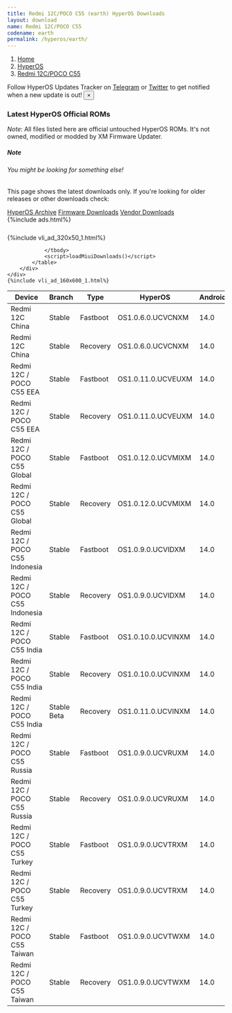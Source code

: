 ```yaml
---
title: Redmi 12C/POCO C55 (earth) HyperOS Downloads
layout: download
name: Redmi 12C/POCO C55
codename: earth
permalink: /hyperos/earth/
---
```

<nav aria-label="breadcrumb">
    <ol class="breadcrumb">
        <li class="breadcrumb-item"><a href="/">Home</a></li>
        <li class="breadcrumb-item"><a href="/hyperos/">HyperOS</a></li>
        <li class="breadcrumb-item active" aria-current="page"><a href="/hyperos/earth/">Redmi 12C/POCO C55</a></li>
    </ol>
</nav>
<div class="alert alert-primary alert-dismissible fade show" role="alert">
    Follow HyperOS Updates Tracker on <a href="https://t.me/MIUIUpdatesTracker" class="alert-link">Telegram</a>
     or <a href="https://twitter.com/MiFwUpdater" class="alert-link">Twitter</a> to get notified when a new update is out!
    <button type="button" class="close" data-dismiss="alert" aria-label="Close">
        <span aria-hidden="true">&times;</span>
    </button>
</div>

### Latest HyperOS Official ROMs
*Note*: All files listed here are official untouched HyperOS ROMs. It's not owned, modified or modded by XM Firmware Updater.
<div class="card">
  <div class="card-body">
    <h5 class="card-title">Note</h5>
    <h6 class="card-subtitle mb-2 text-muted">You might be looking for something else!</h6>
    <p class="card-text">This page shows the latest downloads only.
     If you're looking for older releases or other downloads check:</p>
    <a href="/archive/hyperos/earth/" class="card-link">HyperOS Archive</a>
    <a href="/firmware/earth/" class="card-link">Firmware Downloads</a>
    <a href="/vendor/earth/" class="card-link">Vendor Downloads</a>
  </div>
</div>
{%include ads.html%}
<div class="row justify-content-center">
    <div class="col-10">
        <div class="table-responsive-md" style="margin-top: 25px;">
            {%include vli_ad_320x50_1.html%}
            <table id="miui" class="display dt-responsive nowrap compact table table-striped table-hover table-sm">
                <thead class="thead-dark">
                    <tr>
                        <th data-ref="device">Device</th>
                        <th data-ref="branch">Branch</th>
                        <th data-ref="type">Type</th>
                        <th data-ref="miui">HyperOS</th>
                        <th data-ref="android">Android</th>
                        <th data-ref="size">Size</th>
                        <th data-ref="size">Date</th>
                        <th data-ref="link">Link</th>
                    </tr>
                </thead>
                <tbody>
                <tr><td>Redmi 12C China</td><td>Stable</td><td>Fastboot</td><td>OS1.0.6.0.UCVCNXM</td><td>14.0</td><td>5.2 GB</td><td>2025-04-09</td><td><a href="/hyperos/earth/stable/OS1.0.6.0.UCVCNXM/">Download</a></td></tr>
<tr><td>Redmi 12C China</td><td>Stable</td><td>Recovery</td><td>OS1.0.6.0.UCVCNXM</td><td>14.0</td><td>4.0 GB</td><td>2025-04-18</td><td><a href="/hyperos/earth/stable/OS1.0.6.0.UCVCNXM/">Download</a></td></tr>
<tr><td>Redmi 12C / POCO C55 EEA</td><td>Stable</td><td>Fastboot</td><td>OS1.0.11.0.UCVEUXM</td><td>14.0</td><td>6.3 GB</td><td>2025-06-16</td><td><a href="/hyperos/earth/stable/OS1.0.11.0.UCVEUXM/">Download</a></td></tr>
<tr><td>Redmi 12C / POCO C55 EEA</td><td>Stable</td><td>Recovery</td><td>OS1.0.11.0.UCVEUXM</td><td>14.0</td><td>4.2 GB</td><td>2025-06-24</td><td><a href="/hyperos/earth/stable/OS1.0.11.0.UCVEUXM/">Download</a></td></tr>
<tr><td>Redmi 12C / POCO C55 Global</td><td>Stable</td><td>Fastboot</td><td>OS1.0.12.0.UCVMIXM</td><td>14.0</td><td>6.8 GB</td><td>2025-06-17</td><td><a href="/hyperos/earth/stable/OS1.0.12.0.UCVMIXM/">Download</a></td></tr>
<tr><td>Redmi 12C / POCO C55 Global</td><td>Stable</td><td>Recovery</td><td>OS1.0.12.0.UCVMIXM</td><td>14.0</td><td>4.2 GB</td><td>2025-06-24</td><td><a href="/hyperos/earth/stable/OS1.0.12.0.UCVMIXM/">Download</a></td></tr>
<tr><td>Redmi 12C / POCO C55 Indonesia</td><td>Stable</td><td>Fastboot</td><td>OS1.0.9.0.UCVIDXM</td><td>14.0</td><td>6.2 GB</td><td>2025-06-24</td><td><a href="/hyperos/earth/stable/OS1.0.9.0.UCVIDXM/">Download</a></td></tr>
<tr><td>Redmi 12C / POCO C55 Indonesia</td><td>Stable</td><td>Recovery</td><td>OS1.0.9.0.UCVIDXM</td><td>14.0</td><td>4.2 GB</td><td>2025-07-02</td><td><a href="/hyperos/earth/stable/OS1.0.9.0.UCVIDXM/">Download</a></td></tr>
<tr><td>Redmi 12C / POCO C55 India</td><td>Stable</td><td>Fastboot</td><td>OS1.0.10.0.UCVINXM</td><td>14.0</td><td>5.5 GB</td><td>2025-04-15</td><td><a href="/hyperos/earth/stable/OS1.0.10.0.UCVINXM/">Download</a></td></tr>
<tr><td>Redmi 12C / POCO C55 India</td><td>Stable</td><td>Recovery</td><td>OS1.0.10.0.UCVINXM</td><td>14.0</td><td>4.1 GB</td><td>2025-04-25</td><td><a href="/hyperos/earth/stable/OS1.0.10.0.UCVINXM/">Download</a></td></tr>
<tr><td>Redmi 12C / POCO C55 India</td><td>Stable Beta</td><td>Recovery</td><td>OS1.0.11.0.UCVINXM</td><td>14.0</td><td>4.1 GB</td><td>2025-07-02</td><td><a href="/hyperos/earth/stable beta/OS1.0.11.0.UCVINXM/">Download</a></td></tr>
<tr><td>Redmi 12C / POCO C55 Russia</td><td>Stable</td><td>Fastboot</td><td>OS1.0.9.0.UCVRUXM</td><td>14.0</td><td>6.5 GB</td><td>2025-06-24</td><td><a href="/hyperos/earth/stable/OS1.0.9.0.UCVRUXM/">Download</a></td></tr>
<tr><td>Redmi 12C / POCO C55 Russia</td><td>Stable</td><td>Recovery</td><td>OS1.0.9.0.UCVRUXM</td><td>14.0</td><td>4.2 GB</td><td>2025-07-02</td><td><a href="/hyperos/earth/stable/OS1.0.9.0.UCVRUXM/">Download</a></td></tr>
<tr><td>Redmi 12C / POCO C55 Turkey</td><td>Stable</td><td>Fastboot</td><td>OS1.0.9.0.UCVTRXM</td><td>14.0</td><td>5.9 GB</td><td>2025-06-24</td><td><a href="/hyperos/earth/stable/OS1.0.9.0.UCVTRXM/">Download</a></td></tr>
<tr><td>Redmi 12C / POCO C55 Turkey</td><td>Stable</td><td>Recovery</td><td>OS1.0.9.0.UCVTRXM</td><td>14.0</td><td>4.2 GB</td><td>2025-07-02</td><td><a href="/hyperos/earth/stable/OS1.0.9.0.UCVTRXM/">Download</a></td></tr>
<tr><td>Redmi 12C / POCO C55 Taiwan</td><td>Stable</td><td>Fastboot</td><td>OS1.0.9.0.UCVTWXM</td><td>14.0</td><td>5.6 GB</td><td>2025-06-24</td><td><a href="/hyperos/earth/stable/OS1.0.9.0.UCVTWXM/">Download</a></td></tr>
<tr><td>Redmi 12C / POCO C55 Taiwan</td><td>Stable</td><td>Recovery</td><td>OS1.0.9.0.UCVTWXM</td><td>14.0</td><td>4.1 GB</td><td>2025-07-02</td><td><a href="/hyperos/earth/stable/OS1.0.9.0.UCVTWXM/">Download</a></td></tr>

                </tbody>
                <script>loadMiuiDownloads()</script>
            </table>
        </div>
    </div>
    {%include vli_ad_160x600_1.html%}
</div>
